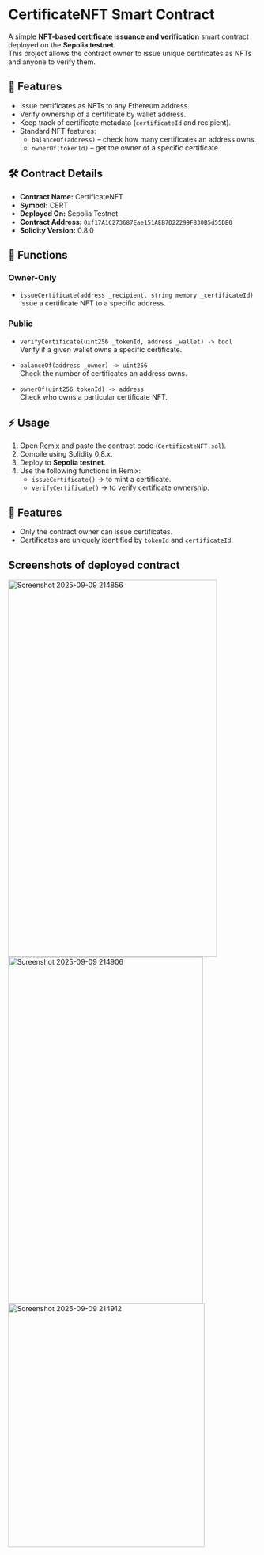 # CertificateNFT Smart Contract

A simple **NFT-based certificate issuance and verification** smart contract deployed on the **Sepolia testnet**.  
This project allows the contract owner to issue unique certificates as NFTs and anyone to verify them.

## 🔹 Features

- Issue certificates as NFTs to any Ethereum address.
- Verify ownership of a certificate by wallet address.
- Keep track of certificate metadata (`certificateId` and recipient).
- Standard NFT features:
  - `balanceOf(address)` – check how many certificates an address owns.
  - `ownerOf(tokenId)` – get the owner of a specific certificate.

## 🛠️ Contract Details

- **Contract Name:** CertificateNFT  
- **Symbol:** CERT  
- **Deployed On:** Sepolia Testnet  
- **Contract Address:** `0xf17A1C273687Eae151AEB7D22299F830B5d55DE0`  
- **Solidity Version:** 0.8.0  

## 📄 Functions

### **Owner-Only**
- `issueCertificate(address _recipient, string memory _certificateId)`  
  Issue a certificate NFT to a specific address.

### **Public**
- `verifyCertificate(uint256 _tokenId, address _wallet) -> bool`  
  Verify if a given wallet owns a specific certificate.

- `balanceOf(address _owner) -> uint256`  
  Check the number of certificates an address owns.

- `ownerOf(uint256 tokenId) -> address`  
  Check who owns a particular certificate NFT.
  
## ⚡ Usage

1. Open [Remix](https://remix.ethereum.org) and paste the contract code (`CertificateNFT.sol`).  
2. Compile using Solidity 0.8.x.  
3. Deploy to **Sepolia testnet**.  
4. Use the following functions in Remix:
   - `issueCertificate()` → to mint a certificate.
   - `verifyCertificate()` → to verify certificate ownership.

## 📌 Features

- Only the contract owner can issue certificates.
- Certificates are uniquely identified by `tokenId` and `certificateId`.


## Screenshots of deployed contract
<img width="422" height="762" alt="Screenshot 2025-09-09 214856" src="https://github.com/user-attachments/assets/af8ec2c8-772d-4dcc-b46d-8f88027c76d9" />
<img width="394" height="701" alt="Screenshot 2025-09-09 214906" src="https://github.com/user-attachments/assets/49ae3149-1cea-4e67-a988-6e0f3a2e24b1" />
<img width="397" height="493" alt="Screenshot 2025-09-09 214912" src="https://github.com/user-attachments/assets/5de6ac3e-d4d8-4201-857f-e893288e761c" />



